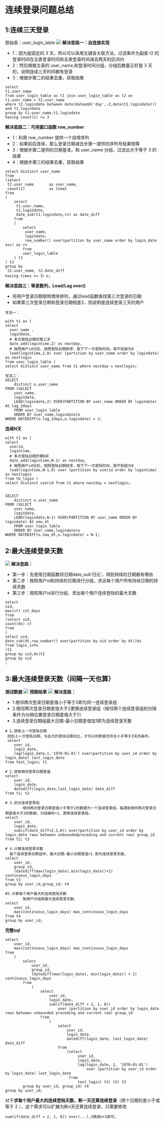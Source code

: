 # 连续登录问题总结

## 1:连续三天登录

原始表：user_login_lable
![](https://files.mdnice.com/user/37771/4663feb0-30b7-4c02-a9be-f5d052205dc0.png)
**解决思路一：自连接实现**

- 1：因为是固定的 3 天，所以可以采用主键自关联方法，过滤条件为副表 t2 的登录时间在主表登录时间和主表登录时间减去两天的区间内
- 2：然后根据主表的 user_name,和登录时间分组，分组后数量正好是 3 天的，说明连续三天时间都有登录
- 3：根据步骤二的结果去重，获取结果

```
select
t1.user_name
from user_login_table as t1 join user_login_table as t2 on t1.user_name = t2.user_name
where t2.logindate between date(dateadd('day',-2,date(t1.logindate))) and t1.logindate
group by t1.user_name,t1.logindate
having count(1) >= 3
```

**解决思路二：巧用窗口函数 row_number**

- 1：利用 row_number 提供一个自增序列
- 2：如果前后连续，那么登录日期减去步骤一提供的序列号结果相等
- 3：根据步骤二提供的日期基准，和 user_name 分组，过滤出大于等于 3 的结果
- 4：根据步骤三的结果去重，获取结果

```
select distinct user_name
from
(select
 t2.user_name       as user_name,
 count(1)           as times
from
(
    select
     t1.user_name,
     t1.logindate,
     date_sub(t1.logindate,rn) as date_diff
    from
    (
        select
         user_name,
         logindate,
         row_number() over(partition by user_name order by login_date asc) as rn
        from
        user_login_lable
    ) t1
) t2
group by
 t2.user_name, t2.date_diff
having times >= 3）o;
```
**解决思路三：等差数列，Lead/Lag over()**

- 将用户登录日期按照增序排列，通过lead函数查找第三次登录的日期
- 如果第三次登录日期和登录日期相差2，则说明是连续登录三天的用户


```
写法一：

with t1 as (
select
  user_name ,
  logindate,
  # 本次登陆日期的第三天
  date_add(logintime,2) as nextday,
  # 按照用户id分区，按照登陆日期排序，取下下一次登陆时间，取不到就为0
  lead(logintime,2,0) over (partition by user_name order by logindate) as nextlogin
from user_login_lable )
select distinct user_name from t1 where nextday = nextlogin;

写法二：
SELECT 
    distinct o.user_name 
FROM (SELECT 
    user_name,
    logindate,
    LEAD(logindate,2) OVER(PARTITION BY user_name ORDER BY logindate) AS lag_2days 
    FROM user_login_lable 
    ORDER BY user_name,logindate)o 
WHERE DATEDIFF(o.lag_2days,o.logindate) = 2;
```
**连续N天**
```
with t1 as (
select
  userid,
  logintime,
  # 本次登陆日期的第N天
  date_add(logintime,N-1) as nextday,
  # 按照用户id分区，按照登陆日期排序，取下下一次登陆时间，取不到就为0
  lead(logintime,N-1,0) over (partition by userid order by logintime) as nextlogin
from tb_login )
select distinct userid from t1 where nextday = nextlogin;


SELECT 
    distinct o.user_name 
FROM (SELECT 
    user_name,
    logindate,
    LEAD(logindate,N-1) OVER(PARTITION BY user_name ORDER BY logindate) AS new_dt
    FROM user_login_lable 
    ORDER BY user_name,logindate)o 
WHERE DATEDIFF(o.new_dt,o.logindate) = N-1;
```
## 2:最大连续登录天数
![](https://files.mdnice.com/user/37771/5d1587b0-cda7-4e4b-bec0-88ef9bb206e5.png)
**解决思路：**
- 第一步：先使用日期函数将日期date_sub’归元’，得到持续的日期都有哪些
- 第二步：按照用户id和持续的日期进行分组，求出每个用户所有持续日期的持续天数
- 第三步：按照用户id进行分组，求出每个用户连续登陆的最大天数
```
select
uid,
max(ct) cnt_days
from
(select uid,
count(ds) ct
from
(
select uid,
date_sub(dt,row_number() over(partition by uid order by dt))ds
from login_info
)t1
group by uid,ds)t2
group by uid
;
```

## 3:最大连续登录天数（间隔一天也算）
**测试数据**
![](https://files.mdnice.com/user/37771/cf217bee-25be-4846-8b61-d2da079db75d.png)
**预期结果**
![](https://files.mdnice.com/user/37771/b24c10ca-e05b-4a92-9deb-2db271190622.png)
**解决思路：**
- 1.相邻两次登录日期差值小于等于2即为同一连续登录组
- 2.相邻两次登录日期差值大于2更换连续登录组（相邻两个连续登录组的分隔条件为分隔位置登录日期差值大于2）
- 3.连续登录日期组最大日期-最小日期差值加1即为连续登录天数

```
# 1.获取上一次登陆日期
 找到上一次登陆日期，与此次的登陆日期对比，才可以判断是否符合小于等于2天的条件。
 select
    user_id,
    login_date,
    lag(login_date,1,'1970-01-01') over(partition by user_id order by login_date) last_login_date
from test_login; t1

# 2.获取相邻登录日期差值
select
	user_id,
	login_date,
	datediff(login_date,last_login_date) date_diff
from t1; t2

# 3.划分连续登录组
        相邻两次登录日期差值小于等于2的数据为一个连续登录组，每遇到相邻两次登录日期差值大于2的数据，分组编号+1，更换连续登录组。
select
	user_id,
	login_date,
	sum(if(date_diff>2,1,0)) over(partition by user_id order by login_date rows between unboundedpreceding and current row) group_id
from t2; t3

# 4.计算连续登录天数
  每个连续登录日期组中，最大日期-最小日期差值+1 即为连续登录天数。
select
	user_id,
	group_id,
	(datediff(max(login_date),min(login_date))+1) continuous_login_days
from t3
group by user_id,group_id; t4

#5.计算每个用户最大的连续登陆天数
        按用户分组取最大连续登录天数。
select
	user_id,
	max(continuous_login_days) max_continuous_login_days
from t4
group by user_id;
```
**完整sql**
```
select
    user_id,
    max(continuous_login_days) max_continuous_login_days
from
    (
        select
            user_id,
            group_id,
            (datediff(max(login_date), min(login_date)) + 1) continuous_login_days
        from
            (
                select
                    user_id,
                    login_date,
                    sum(if(date_diff > 2, 1, 0))
                        over (partition by user_id order by login_date rows between unbounded preceding and current row) group_id
                from
                    (
                        select
                            user_id,
                            login_date,
                            datediff(login_date, last_login_date) date_diff
                        from
                            (select
                                 user_id,
                                 login_date,
                                 lag(login_date, 1, '1970-01-01')
                                     over (partition by user_id order by login_date) last_login_date
                             from
                                 test_login) t1) t2) t3
        group by user_id, group_id) t4
group by user_id;

```
对于**求每个用户最大的连续登陆天数，断一天还算连续登录**（两个日期的差小于或等于 2 ），这个需求可以扩展为断n天还算连续登录，只需要修改
```
sum(if(date_diff > 2, 1, 0)) over(...),2换成n+1即可。
```
